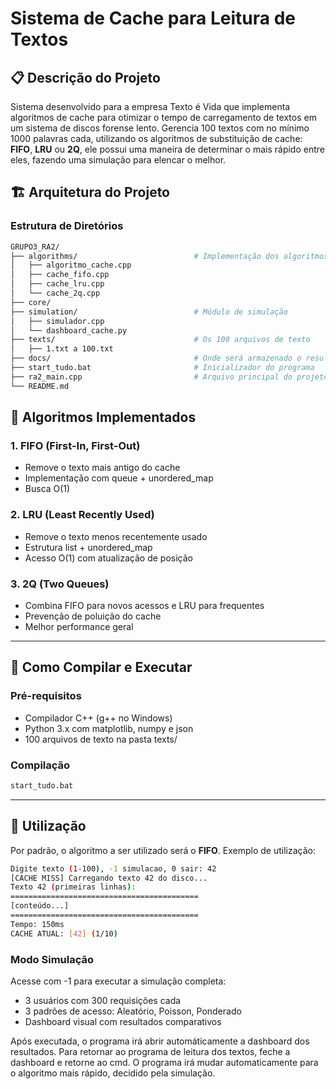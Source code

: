 # Sistema de Cache para Leitura de Textos

## 📋 Descrição do Projeto

Sistema desenvolvido para a empresa Texto é Vida que implementa algoritmos de cache para otimizar o tempo de carregamento de textos em um sistema de discos forense lento. Gerencia 100 textos com no mínimo  1000 palavras cada, utilizando os algoritmos de substituição de cache: **FIFO**, **LRU** ou **2Q**, ele possui uma maneira de determinar o mais rápido entre eles, fazendo uma simulação para elencar o melhor.

## 🏗️ Arquitetura do Projeto

### Estrutura de Diretórios

```bash
GRUPO3_RA2/
├── algorithms/                          # Implementação dos algoritmos de cache
│   ├── algoritmo_cache.cpp
│   ├── cache_fifo.cpp
│   ├── cache_lru.cpp
│   └── cache_2q.cpp
├── core/
├── simulation/                          # Módulo de simulação
│   ├── simulador.cpp
│   └── dashboard_cache.py
├── texts/                               # Os 100 arquivos de texto
│   ├── 1.txt a 100.txt
├── docs/                                # Onde será armazenado o resultado em JSON
├── start_tudo.bat                       # Inicializador do programa
├── ra2_main.cpp                         # Arquivo principal do projeto
└── README.md
```

## 🔧 Algoritmos Implementados

### 1. FIFO (First-In, First-Out)

-   Remove o texto mais antigo do cache
-   Implementação com queue + unordered_map
-   Busca O(1)

### 2. LRU (Least Recently Used)

-   Remove o texto menos recentemente usado
-   Estrutura list + unordered_map
-   Acesso O(1) com atualização de posição

### 3. 2Q (Two Queues)

-   Combina FIFO para novos acessos e LRU para frequentes
-   Prevenção de poluição do cache
-   Melhor performance geral

---

## 🚀 Como Compilar e Executar

### Pré-requisitos

-   Compilador C++ (g++ no Windows)
-   Python 3.x com matplotlib, numpy e json
-   100 arquivos de texto na pasta texts/

### Compilação

```bash
start_tudo.bat
```

---

## 🎯 Utilização

Por padrão, o algoritmo a ser utilizado será o **FIFO**.
Exemplo de utilização:

```bash
Digite texto (1-100), -1 simulacao, 0 sair: 42
[CACHE MISS] Carregando texto 42 do disco...
Texto 42 (primeiras linhas):
==========================================
[conteúdo...]
==========================================
Tempo: 150ms
CACHE ATUAL: [42] (1/10)
```

### Modo Simulação

Acesse com -1 para executar a simulação completa:

-   3 usuários com 300 requisições cada
-   3 padrões de acesso: Aleatório, Poisson, Ponderado
-   Dashboard visual com resultados comparativos

Após executada, o programa irá abrir automáticamente a dashboard dos resultados.
Para retornar ao programa de leitura dos textos, feche a dashboard e retorne ao cmd.
O programa irá mudar automaticamente para o algoritmo mais rápido, decidido pela simulação.
